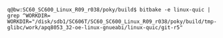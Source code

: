 
	q@bw:SC60_SC600_Linux_R09_r038/poky/build$ bitbake -e linux-quic | grep ^WORKDIR=
	WORKDIR="/disk/sdb1/SC606T/SC60_SC600_Linux_R09_r038/poky/build/tmp-glibc/work/apq8053_32-oe-linux-gnueabi/linux-quic/git-r5"


